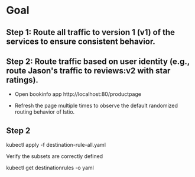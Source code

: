 # Goal 

## Step 1: Route all traffic to version 1 (v1) of the services to ensure consistent behavior.

## Step 2: Route traffic based on user identity (e.g., route Jason's traffic to reviews:v2 with star ratings).

- Open bookinfo app  http://localhost:80/productpage 

- Refresh the page multiple times to observe the default randomized routing behavior of Istio.

## Step 2

kubectl apply -f destination-rule-all.yaml

Verify the subsets are correctly defined

kubectl get destinationrules -o yaml



